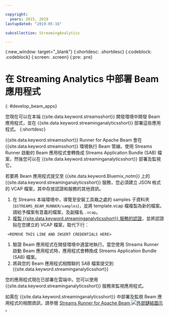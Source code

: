 ```yaml
---

copyright:
  years: 2015, 2019
lastupdated: "2019-05-16"

subcollection: StreamingAnalytics

---
```


<!-- Attribute definitions -->
{:new_window: target="_blank"}
{:shortdesc: .shortdesc}
{:codeblock: .codeblock}
{:screen: .screen}
{:pre: .pre}

# 在 Streaming Analytics 中部署 Beam 應用程式
{: #develop_beam_apps}

您現在可以在本端 {{site.data.keyword.streamsshort}} 開發環境中開發 Beam 應用程式，並在 {{site.data.keyword.streaminganalyticsshort}} 部署這些應用程式。
{:shortdesc}

{{site.data.keyword.streamsshort}} Runner for Apache Beam 會在 {{site.data.keyword.streamsshort}} 環境執行 Beam 管線。使用 Streams Runner 啟動的 Beam 應用程式會轉換成 Streams Application Bundle (SAB) 檔案，然後您可以在 {{site.data.keyword.streaminganalyticsshort}} 部署及監視它。

若要將 Beam 應用程式提交至 {{site.data.keyword.Bluemix_notm}} 上的 {{site.data.keyword.streaminganalyticsshort}} 服務，您必須建立 JSON 格式的 VCAP 檔案，其中存放認證和服務的其他資訊。

1. 在 Streams 本端環境中，導覽至安裝工具箱之處的 samples 子資料夾 (`$STREAMS_BEAM_RUNNER/samples`)，並將 template.vcap 檔複製為新的檔案。請給予檔案有意義的檔案，及副檔名 `.vcap`。
1. [複製 {{site.data.keyword.streaminganalyticsshort}} 服務的認證](/docs/services/StreamingAnalytics?topic=StreamingAnalytics-service_plans#service_plans#vcap_services)，並將認證貼在您建立的 VCAP 檔案，取代下行：
```
 <REMOVE THIS LINE AND INSERT CREDENTIALS HERE>
 ```
1. 驗證 Beam 應用程式在開發環境中適當地執行。當您使用 Streams Runner 啟動 Beam 應用程式時，應用程式會轉換成 Streams Application Bundle (SAB) 檔案。
1. 將與您的 Beam 應用程式相關聯的 SAB 檔案提交到 {{site.data.keyword.streaminganalyticsshort}}

您的應用程式現在已部署在雲端中。您可以使用 {{site.data.keyword.streaminganalyticsshort}} 服務來監視應用程式。

如需在 {{site.data.keyword.streaminganalyticsshort}} 中部署及監視 Beam 應用程式的相關資訊，請參閱 [Streams Runner for Apache Beam ![外部鏈結圖示](../../icons/launch-glyph.svg "外部鏈結圖示")](https://ibmstreams.github.io/streamsx.documentation/docs/beamrunner/beamrunner-1-intro/)。
